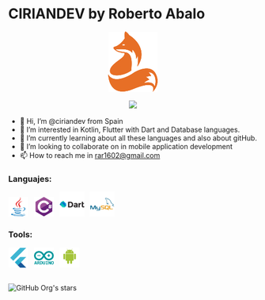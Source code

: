 # CIRIANDEV by Roberto Abalo
<div id="header" align="center">
   <img src="https://github.com/ciriandev/ciriandev/blob/main/imagenes/Zorro.png" />
</div>

<p align="center">
   <img src="https://img.shields.io/badge/STATUS-EN%20DESAROLLO-green">
   </p>

- 👋 Hi, I’m @ciriandev from Spain 
- 👀 I’m interested in Kotlin, Flutter with Dart and Database languages.
- 🌱 I’m currently learning about all these languages and also about gitHub.
- 💞️ I’m looking to collaborate on in mobile application development
- 📫 How to reach me in rar1602@gmail.com

<div align="left">
   <h3> Languajes:</h3>
      <img src="https://github.com/devicons/devicon/blob/master/icons/java/java-original.svg" title="Java" alt="Java" width="40" height="40"> &nbsp;
      <img src="https://github.com/devicons/devicon/blob/master/icons/csharp/csharp-original.svg" title="C#" alt="Csharp" width="40" height="40"> &nbsp;
      <img src="https://github.com/devicons/devicon/blob/master/icons/dart/dart-original-wordmark.svg" title="Dart" alt="dart" width="50" height="50"> &nbsp;
      <img src="https://github.com/devicons/devicon/blob/master/icons/mysql/mysql-original-wordmark.svg" title="MySQL" alt="mysql" width="50" height="50"> &nbsp;
   <h3> Tools: </h3>
      <img src="https://github.com/devicons/devicon/blob/master/icons/flutter/flutter-original.svg" title="Flutter" alt="flutter" width="40" height="40"> &nbsp;
      <img src="https://github.com/devicons/devicon/blob/master/icons/arduino/arduino-original-wordmark.svg" title="Arduino" alt="arduino" width="40" height="40"> &nbsp;
      <img src="https://github.com/devicons/devicon/blob/master/icons/android/android-original-wordmark.svg" title="Android" alt="android" width="40" height="40"> &nbsp;
</div>

##


![GitHub Org's stars](https://img.shields.io/github/stars/ciriandev?style=social)
<!---
ciriandev/ciriandev is a ✨ special ✨ repository because its `README.md` (this file) appears on your GitHub profile.
You can click the Preview link to take a look at your changes.
--->

